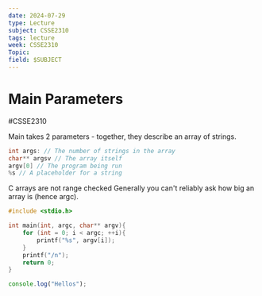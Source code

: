 ```yaml
---
date: 2024-07-29
type: Lecture
subject: CSSE2310
tags: lecture
week: CSSE2310
Topic: 
field: $SUBJECT
---
```


# Main Parameters
#CSSE2310

Main takes 2 parameters - together, they describe an array of strings.
```c
int args: // The number of strings in the array
char** argsv // The array itself
argv[0] // The program being run
%s // A placeholder for a string
```
C arrays are not range checked
Generally you can't reliably ask how big an array is (hence argc).

```c
#include <stdio.h>

int main(int, argc, char** argv){
	for (int = 0; i < argc; ++i){
		printf("%s", argv[i]);
	}
	printf("/n");
	return 0;
}
```

```js
console.log("Hellos");
```
